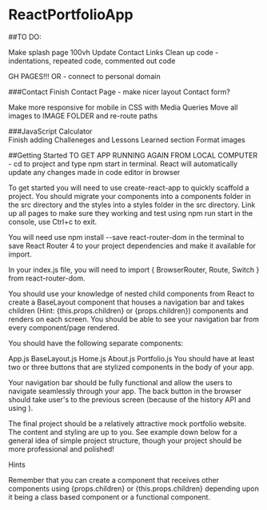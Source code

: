 # ReactPortfolioApp

##TO DO:

Make splash page 100vh
Update Contact Links
Clean up code - indentations, repeated code, commented out code


  GH PAGES!!!
  OR - connect to personal domain

###Contact
  Finish Contact Page - make nicer layout
    Contact form?

Make more responsive for mobile in CSS with Media Queries
Move all images to IMAGE FOLDER and re-route paths

###JavaScript Calculator  
  Finish adding Challeneges and Lessons Learned section
  Format images 


##Getting Started
TO GET APP RUNNING AGAIN FROM LOCAL COMPUTER - cd to project and type npm start in terminal. React will automatically update any changes made in code editor in browser


To get started you will need to use create-react-app to quickly scaffold a project. You should migrate your components into a components folder in the src directory and the styles into a styles folder in the src directory. Link up all pages to make sure they working and test using npm run start in the console, use Ctrl+c to exit.

You will need use npm install --save react-router-dom in the terminal to save React Router 4 to your project dependencies and make it available for import.

In your index.js file, you will need to import { BrowserRouter, Route, Switch } from react-router-dom.

You should use your knowledge of nested child components from React to create a BaseLayout component that houses a navigation bar and takes children (Hint: {this.props.children} or {props.children}) components and renders on each screen. You should be able to see your navigation bar from every component/page rendered.

You should have the following separate components:

App.js
BaseLayout.js
Home.js
About.js
Portfolio.js
You should have at least two or three buttons that are stylized <Link> components in the body of your app.

Your navigation bar should be fully functional and allow the users to navigate seamlessly through your app. The back button in the browser should take user's to the previous screen (because of the history API and using <BrowserRouter>).

The final project should be a relatively attractive mock portfolio website. The content and styling are up to you. See example down below for a general idea of simple project structure, though your project should be more professional and polished!

Hints  

Remember that you can create a component that receives other components using {props.children} or {this.props.children} depending upon it being a class based component or a functional component.
